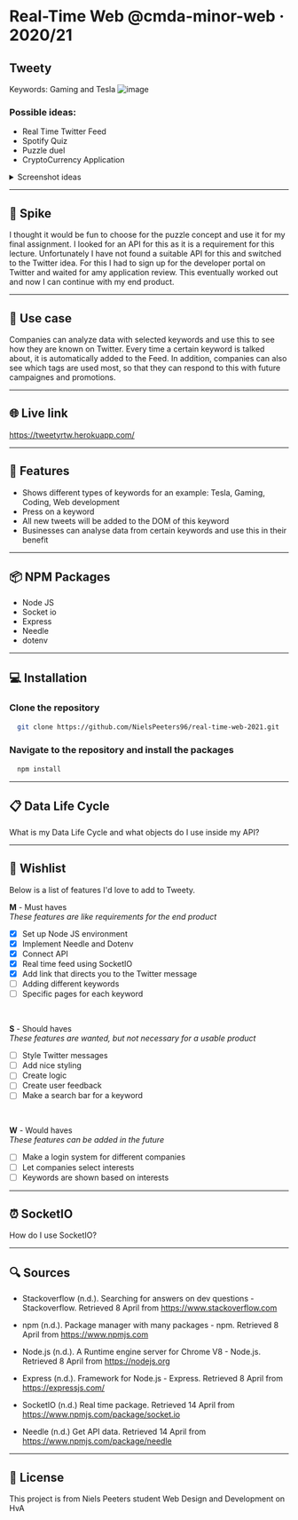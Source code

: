# Real-Time Web @cmda-minor-web · 2020/21

## Tweety

Keywords: Gaming and Tesla
![image](https://user-images.githubusercontent.com/78353674/115219987-54d53000-a108-11eb-806f-32cbae65d9ee.png)


### Possible ideas:

- Real Time Twitter Feed
- Spotify Quiz
- Puzzle duel
- CryptoCurrency Application

<details>

<summary>Screenshot ideas</summary>

![Folder structure](https://github.com/NielsPeeters96/real-time-web-2021/blob/main/public/img/Twitter_Puzzles.jfif)
![Folder structure](https://github.com/NielsPeeters96/real-time-web-2021/blob/main/public/img/Spotify.jfif)
![Folder structure](https://github.com/NielsPeeters96/real-time-web-2021/blob/main/public/img/puzzles.jfif)

</details>

---

<!-------------------------- New Paragraph -------------------------->

## 🔦 **Spike**
I thought it would be fun to choose for the puzzle concept and use it for my final assignment. I looked for an API for this as it is a requirement for this lecture. Unfortunately I have not found a suitable API for this and switched to the Twitter idea. For this I had to sign up for the developer portal on Twitter and waited for amy application review. This eventually worked out and now I can continue with my end product.

---

<!-------------------------- New Paragraph -------------------------->

## 💼 **Use case**
Companies can analyze data with selected keywords and use this to see how they are known on Twitter. Every time a certain keyword is talked about, it is automatically added to the Feed. In addition, companies can also see which tags are used most, so that they can respond to this with future campaignes and promotions.

---

<!-------------------------- New Paragraph -------------------------->

## 🌐 **Live link**
https://tweetyrtw.herokuapp.com/

---

<!-------------------------- New Paragraph -------------------------->

## 🚀 **Features**
- Shows different types of keywords for an example: Tesla, Gaming, Coding, Web development
- Press on a keyword
- All new tweets will be added to the DOM of this keyword
- Businesses can analyse data from certain keywords and use this in their benefit

---

<!-------------------------- New Paragraph -------------------------->

## 📦 **NPM Packages**

- Node JS
- Socket io
- Express
- Needle
- dotenv

---

<!-------------------------- New Paragraph -------------------------->

## 💻 **Installation**

### Clone the repository

```bash
  git clone https://github.com/NielsPeeters96/real-time-web-2021.git
```

### Navigate to the repository and install the packages

```bash
  npm install
```

---

<!-------------------------- New Paragraph -------------------------->

## 📋 **Data Life Cycle**
What is my Data Life Cycle and what objects do I use inside my API?

---
<!-------------------------- New Paragraph -------------------------->

## :crown: **Wishlist**

Below is a list of features I'd love to add to Tweety.  

**M** - Must haves  
_These features are like requirements for the end product_  
- [x] Set up Node JS environment
- [x] Implement Needle and Dotenv
- [x] Connect API
- [x] Real time feed using SocketIO
- [x] Add link that directs you to the Twitter message
- [ ] Adding different keywords
- [ ] Specific pages for each keyword

</br>

**S** - Should haves  
_These features are wanted, but not necessary for a usable product_  
- [ ] Style Twitter messages
- [ ] Add nice styling
- [ ] Create logic
- [ ] Create user feedback
- [ ] Make a search bar for a keyword

</br>

**W** - Would haves  
_These features can be added in the future_  
- [ ] Make a login system for different companies
- [ ] Let companies select interests
- [ ] Keywords are shown based on interests
---

<!-------------------------- New Paragraph -------------------------->
## ⏰ **SocketIO**
How do I use SocketIO?

---
<!-------------------------- New Paragraph -------------------------->

## 🔍 **Sources**

- Stackoverflow (n.d.). Searching for answers on dev questions - Stackoverflow. Retrieved 8 April from https://www.stackoverflow.com

- npm (n.d.). Package manager with many packages - npm. Retrieved 8 April from https://www.npmjs.com

- Node.js (n.d.). A Runtime engine server for Chrome V8 - Node.js. Retrieved 8 April from https://nodejs.org

- Express (n.d.). Framework for Node.js - Express. Retrieved 8 April from https://expressjs.com/

- SocketIO (n.d.) Real time package. Retrieved 14 April from https://www.npmjs.com/package/socket.io

- Needle (n.d.) Get API data. Retrieved 14 April from https://www.npmjs.com/package/needle

---

<!-------------------------- New Paragraph -------------------------->

## 🔐 **License**
This project is from Niels Peeters student Web Design and Development on HvA
